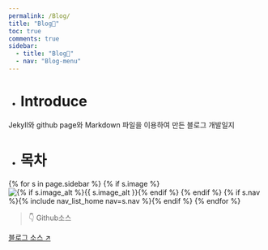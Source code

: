```yaml
---
permalink: /Blog/
title: "Blog🐨"
toc: true
comments: true
sidebar:
  - title: "Blog🐨"
  - nav: "Blog-menu"
---
```


- # Introduce

Jekyll와 github page와 Markdown 파일을 이용하여 만든 블로그 개발일지

- # 목차

{% for s in page.sidebar %}
{% if s.image %}
<img src="{{ s.image | relative_url }}"
             alt="{% if s.image_alt %}{{ s.image_alt }}{% endif %}">
{% endif %}
{% if s.nav %}{% include nav_list_home nav=s.nav %}{% endif %}
{% endfor %}

> 👇 Github소스

[블로그 소스 ↗️ ](https://github.com/ChanYoung-dev/chanyoung-dev.github.io)
